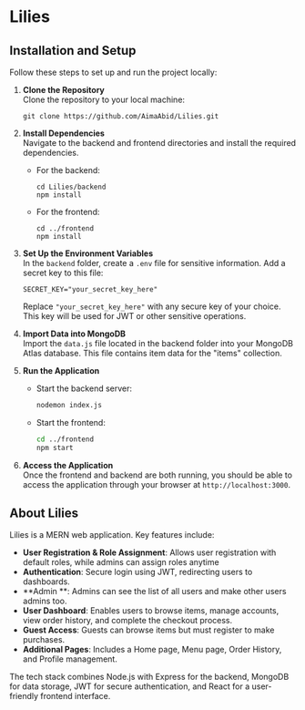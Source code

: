 # Lilies

## Installation and Setup

Follow these steps to set up and run the project locally:

1. **Clone the Repository**  
   Clone the repository to your local machine:
   ```
   git clone https://github.com/AimaAbid/Lilies.git
   ```

2. **Install Dependencies**  
   Navigate to the backend and frontend directories and install the required dependencies.
   
   - For the backend:
     ```
     cd Lilies/backend
     npm install
     ```
   - For the frontend:
     ```
     cd ../frontend
     npm install
     ```

3. **Set Up the Environment Variables**  
   In the `backend` folder, create a `.env` file for sensitive information. Add a secret key to this file:
   ```
   SECRET_KEY="your_secret_key_here"
   ```
   Replace `"your_secret_key_here"` with any secure key of your choice. This key will be used for JWT or other sensitive operations.

4. **Import Data into MongoDB**  
   Import the `data.js` file located in the backend folder into your MongoDB Atlas database. This file contains  item data for the "items" collection.

5. **Run the Application**  
   - Start the backend server:
     ```bash
     nodemon index.js
     ```
   - Start the frontend:
     ```bash
     cd ../frontend
     npm start
     ```

6. **Access the Application**  
   Once the frontend and backend are both running, you should be able to access the application through your browser at `http://localhost:3000`.



## About Lilies

Lilies is a MERN web application. Key features include:

- **User Registration & Role Assignment**: Allows user registration with default roles, while admins can assign roles anytime
- **Authentication**: Secure login using JWT, redirecting users to dashboards.
- **Admin **: Admins can  see the list of all users and make other users admins too.
- **User Dashboard**: Enables users to browse items, manage accounts, view order history, and complete the checkout process. 
- **Guest Access**: Guests can browse items but must register to make purchases.
- **Additional Pages**: Includes a Home page, Menu page, Order History, and Profile management.

The tech stack combines Node.js with Express for the backend, MongoDB for data storage, JWT for secure authentication, and React for a user-friendly frontend interface.
